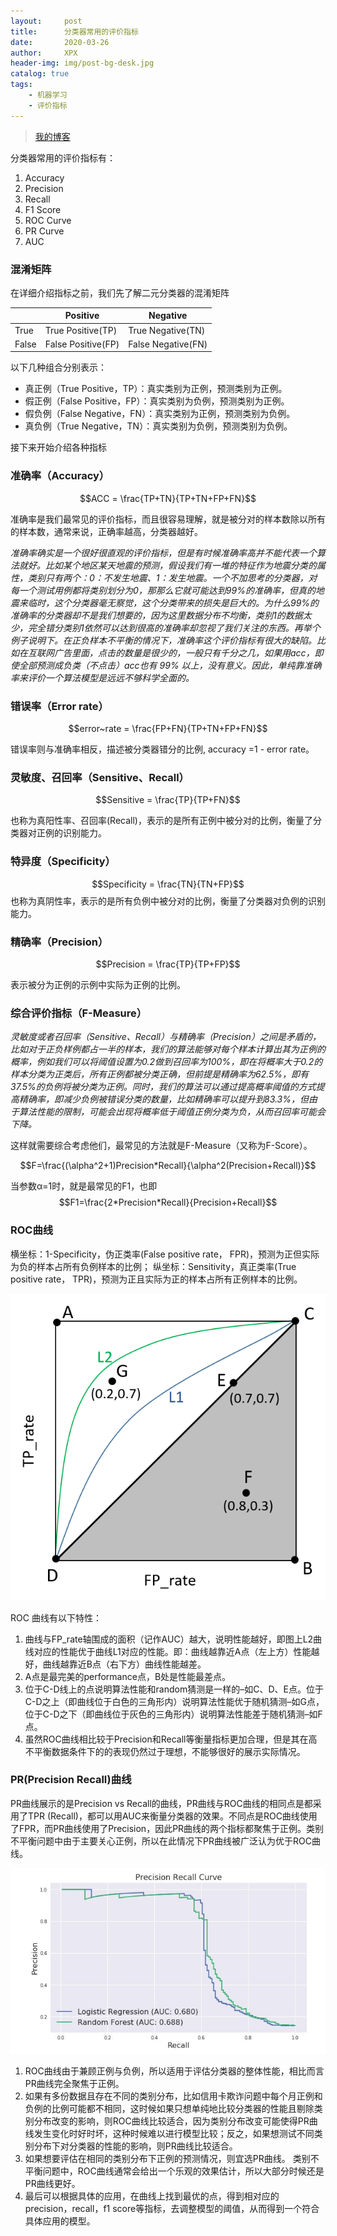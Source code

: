 ```yaml
---
layout:     post
title:      分类器常用的评价指标
date:       2020-03-26
author:     XPX
header-img: img/post-bg-desk.jpg
catalog: true
tags:
    - 机器学习
    - 评价指标
---
```

> [我的博客](http://xjxpx.github.io)

分类器常用的评价指标有：

1. Accuracy
2. Precision
3. Recall
4. F1 Score
5. ROC Curve
6. PR Curve
7. AUC

### 混淆矩阵
在详细介绍指标之前，我们先了解二元分类器的混淆矩阵

||Positive|Negative|
|----|----|----|
|True|True Positive(TP)|True Negative(TN)|
|False|False Positive(FP)|False Negative(FN)|

以下几种组合分别表示：

- 真正例（True Positive，TP）：真实类别为正例，预测类别为正例。
- 假正例（False Positive，FP）：真实类别为负例，预测类别为正例。
- 假负例（False Negative，FN）：真实类别为正例，预测类别为负例。
- 真负例（True Negative，TN）：真实类别为负例，预测类别为负例。

接下来开始介绍各种指标

### 准确率（Accuracy）

$$ACC = \frac{TP+TN}{TP+TN+FP+FN}$$

准确率是我们最常见的评价指标，而且很容易理解，就是被分对的样本数除以所有的样本数，通常来说，正确率越高，分类器越好。

*准确率确实是一个很好很直观的评价指标，但是有时候准确率高并不能代表一个算法就好。比如某个地区某天地震的预测，假设我们有一堆的特征作为地震分类的属性，类别只有两个：0：不发生地震、1：发生地震。一个不加思考的分类器，对每一个测试用例都将类别划分为0，那那么它就可能达到99%的准确率，但真的地震来临时，这个分类器毫无察觉，这个分类带来的损失是巨大的。为什么99%的准确率的分类器却不是我们想要的，因为这里数据分布不均衡，类别1的数据太少，完全错分类别1依然可以达到很高的准确率却忽视了我们关注的东西。再举个例子说明下。在正负样本不平衡的情况下，准确率这个评价指标有很大的缺陷。比如在互联网广告里面，点击的数量是很少的，一般只有千分之几，如果用acc，即使全部预测成负类（不点击）acc也有 99% 以上，没有意义。因此，单纯靠准确率来评价一个算法模型是远远不够科学全面的。*

### 错误率（Error rate）

$$error~rate = \frac{FP+FN}{TP+TN+FP+FN}$$

错误率则与准确率相反，描述被分类器错分的比例, accuracy =1 - error rate。

### 灵敏度、召回率（Sensitive、Recall）

$$Sensitive = \frac{TP}{TP+FN}$$

也称为真阳性率、召回率(Recall)，表示的是所有正例中被分对的比例，衡量了分类器对正例的识别能力。

### 特异度（Specificity）

$$Specificity = \frac{TN}{TN+FP}$$
也称为真阴性率，表示的是所有负例中被分对的比例，衡量了分类器对负例的识别能力。

### 精确率（Precision）

$$Precision = \frac{TP}{TP+FP}$$

表示被分为正例的示例中实际为正例的比例。

### 综合评价指标（F-Measure）

*灵敏度或者召回率（Sensitive、Recall）与精确率（Precision）之间是矛盾的，比如对于正负样例都占一半的样本，我们的算法能够对每个样本计算出其为正例的概率，例如我们可以将阈值设置为0.2做到召回率为100%，即在将概率大于0.2的样本分类为正类后，所有正例都被分类正确，但前提是精确率为62.5%，即有37.5%的负例将被分类为正例。同时，我们的算法可以通过提高概率阈值的方式提高精确率，即减少负例被错误分类的数量，比如精确率可以提升到83.3%，但由于算法性能的限制，可能会出现将概率低于阈值正例分类为负，从而召回率可能会下降。*

这样就需要综合考虑他们，最常见的方法就是F-Measure（又称为F-Score）。

$$F=\frac{(\alpha^2+1)Precision*Recall}{\alpha^2(Precision+Recall)}$$

当参数α=1时，就是最常见的F1，也即
$$F1=\frac{2*Precision*Recall}{Precision+Recall}$$

### ROC曲线

横坐标：1-Specificity，伪正类率(False positive rate， FPR)，预测为正但实际为负的样本占所有负例样本的比例；
纵坐标：Sensitivity，真正类率(True positive rate， TPR)，预测为正且实际为正的样本占所有正例样本的比例。

<center>
    <img
    src="https://raw.githubusercontent.com/xjxpx/xjxpx.github.io/master/img/2020/03/评价指标AUC.png">
</center>

ROC 曲线有以下特性：

1. 曲线与FP_rate轴围成的面积（记作AUC）越大，说明性能越好，即图上L2曲线对应的性能优于曲线L1对应的性能。即：曲线越靠近A点（左上方）性能越好，曲线越靠近B点（右下方）曲线性能越差。
2. A点是最完美的performance点，B处是性能最差点。
3. 位于C-D线上的点说明算法性能和random猜测是一样的–如C、D、E点。位于C-D之上（即曲线位于白色的三角形内）说明算法性能优于随机猜测–如G点，位于C-D之下（即曲线位于灰色的三角形内）说明算法性能差于随机猜测–如F点。
4. 虽然ROC曲线相比较于Precision和Recall等衡量指标更加合理，但是其在高不平衡数据条件下的的表现仍然过于理想，不能够很好的展示实际情况。

### PR(Precision Recall)曲线

PR曲线展示的是Precision vs Recall的曲线，PR曲线与ROC曲线的相同点是都采用了TPR (Recall)，都可以用AUC来衡量分类器的效果。不同点是ROC曲线使用了FPR，而PR曲线使用了Precision，因此PR曲线的两个指标都聚焦于正例。类别不平衡问题中由于主要关心正例，所以在此情况下PR曲线被广泛认为优于ROC曲线。

<center>
    <img
    src="https://raw.githubusercontent.com/xjxpx/xjxpx.github.io/master/img/2020/03/评价指标PR曲线.jpg">
</center>

1. ROC曲线由于兼顾正例与负例，所以适用于评估分类器的整体性能，相比而言PR曲线完全聚焦于正例。
2. 如果有多份数据且存在不同的类别分布，比如信用卡欺诈问题中每个月正例和负例的比例可能都不相同，这时候如果只想单纯地比较分类器的性能且剔除类别分布改变的影响，则ROC曲线比较适合，因为类别分布改变可能使得PR曲线发生变化时好时坏，这种时候难以进行模型比较；反之，如果想测试不同类别分布下对分类器的性能的影响，则PR曲线比较适合。
3. 如果想要评估在相同的类别分布下正例的预测情况，则宜选PR曲线。
类别不平衡问题中，ROC曲线通常会给出一个乐观的效果估计，所以大部分时候还是PR曲线更好。
4. 最后可以根据具体的应用，在曲线上找到最优的点，得到相对应的precision，recall，f1 score等指标，去调整模型的阈值，从而得到一个符合具体应用的模型。